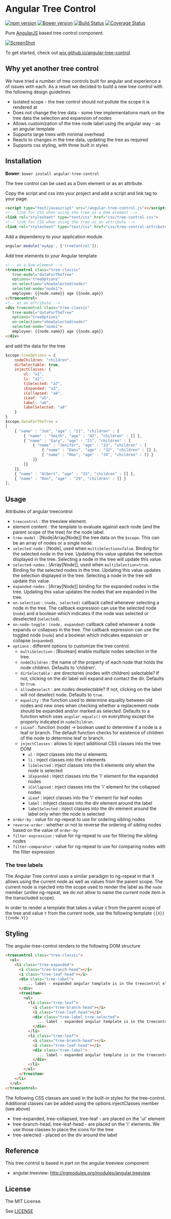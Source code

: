 Angular Tree Control
================

[![npm version](https://badge.fury.io/js/angular-tree-control.svg)](https://badge.fury.io/js/angular-tree-control)
[![Bower version](https://badge.fury.io/bo/angular-tree-control.svg)](http://badge.fury.io/bo/angular-tree-control)
[![Build Status](https://travis-ci.org/wix/angular-tree-control.svg)](https://travis-ci.org/wix/angular-tree-control)
[![Coverage Status](https://coveralls.io/repos/wix/angular-tree-control/badge.svg)](https://coveralls.io/r/wix/angular-tree-control)

Pure [AngularJS](http://www.angularjs.org) based tree control component.

[![ScreenShot](https://raw.github.com/wix/angular-tree-control/master/images/sample.png)](http://jsfiddle.net/8ApLX/5/)

To get started, check out [wix.github.io/angular-tree-control](http://wix.github.io/angular-tree-control/)

## Why yet another tree control

We have tried a number of tree controls built for angular and experience a of issues with each. As a result we decided
to build a new tree control with the following design guidelines

- Isolated scope - the tree control should not pollute the scope it is rendered at
- Does not change the tree data - some tree implementations mark on the tree data the selection and expansion of nodes
- Allows customization of the tree node label using the angular way - as an angular template
- Supports large trees with minimal overhead
- Reacts to changes in the tree data, updating the tree as required
- Supports css styling, with three built in styles

## Installation

**Bower**: `bower install angular-tree-control`

The tree control can be used as a Dom element or as an attribute.

Copy the script and css into your project and add a script and link tag to your page.

```html
<script type="text/javascript" src="/angular-tree-control.js"></script>
<!-- link for CSS when using the tree as a Dom element -->
<link rel="stylesheet" type="text/css" href="css/tree-control.css">
<!-- link for CSS when using the tree as an attribute -->
<link rel="stylesheet" type="text/css" href="css/tree-control-attribute.css">
```

Add a dependency to your application module.

```javascript
angular.module('myApp', ['treeControl']);
```

Add tree elements to your Angular template

```html
<!-- as a Dom element -->
<treecontrol class="tree-classic"
   tree-model="dataForTheTree"
   options="treeOptions"
   on-selection="showSelected(node)"
   selected-node="node1">
   employee: {{node.name}} age {{node.age}}
</treecontrol>
<!-- as an attribute -->
<div treecontrol class="tree-classic"
   tree-model="dataForTheTree"
   options="treeOptions"
   on-selection="showSelected(node)"
   selected-node="node1">
   employee: {{node.name}} age {{node.age}}
</div>
```

and add the data for the tree

```javascript
$scope.treeOptions = {
    nodeChildren: "children",
    dirSelectable: true,
    injectClasses: {
        ul: "a1",
        li: "a2",
        liSelected: "a7",
        iExpanded: "a3",
        iCollapsed: "a4",
        iLeaf: "a5",
        label: "a6",
        labelSelected: "a8"
    }
}
$scope.dataForTheTree =
[
	{ "name" : "Joe", "age" : "21", "children" : [
		{ "name" : "Smith", "age" : "42", "children" : [] },
		{ "name" : "Gary", "age" : "21", "children" : [
			{ "name" : "Jenifer", "age" : "23", "children" : [
				{ "name" : "Dani", "age" : "32", "children" : [] },
				{ "name" : "Max", "age" : "34", "children" : [] }
			]}
		]}
	]},
	{ "name" : "Albert", "age" : "33", "children" : [] },
	{ "name" : "Ron", "age" : "29", "children" : [] }
];
```


## Usage

Attributes of angular treecontrol

- `treecontrol` : the treeview element.
- element content : the template to evaluate against each node (and the parent scope of the tree) for the node label.
- `tree-model` : [Node|Array[Node]] the tree data on the `$scope`. This can be an array of nodes or a single node.
- `selected-node` : [Node], used when `multiSelection=false`. Binding for the selected node in the tree. Updating this value updates the selection displayed in the tree. Selecting a node in the tree will update this value.
- `selected-nodes` : [Array[Node]], used when `multiSelection=true`. Binding for the selected nodes in the tree. Updating this value updates the selection displayed in the tree. Selecting a node in the tree will update this value.
- `expanded-nodes` : [Array[Node]] binding for the expanded nodes in the tree. Updating this value updates the nodes that are expanded in the tree.
- `on-selection` : `(node, selected)` callback called whenever selecting a node in the tree. The callback expression can use the selected node (`node`) and a boolean which indicates if the node was selected or deselected (`selected`).
- `on-node-toggle` : `(node, expanded)` callback called whenever a node expands or collapses in the tree. The callback expression can use the toggled node (`node`) and a boolean which indicates expansion or collapse (`expanded`).
- `options` : different options to customize the tree control.
  - `multiSelection` : [Boolean] enable multiple nodes selection in the tree.
  - `nodeChildren` : the name of the property of each node that holds the node children. Defaults to 'children'.
  - `dirSelectable` : are directories (nodes with children) selectable? If not, clicking on the dir label will expand and contact the dir. Defaults to `true`.
  - `allowDeselect` : are nodes deselectable? If not, clicking on the label will not deselect node. Defaults to `true`.
  - `equality` : the function used to determine equality between old nodes and new ones when checking whether a replacement node should be expanded and/or marked as selected. Defaults to a function which uses `angular.equals()` on everything except the property indicated in `nodeChildren`.
  - `isLeaf` : function (node) -> boolean used to determine if a node is a leaf or branch. The default function checks for existence of children of the node to determine leaf or branch.
  - `injectClasses` : allows to inject additional CSS classes into the tree DOM
    - `ul` : inject classes into the ul elements
    - `li` : inject classes into the li elements
    - `liSelected` : inject classes into the li elements only when the node is selected
    - `iExpanded` : inject classes into the 'i' element for the expanded nodes
    - `iCollapsed` : inject classes into the 'i' element for the collapsed nodes
    - `iLeaf` : inject classes into the 'i' element for leaf nodes
    - `label` : inhject classes into the div element around the label
    - `labelSelected` : inject classes into the div element around the label only when the node is selected
- `order-by` : value for ng-repeat to use for ordering sibling nodes
- `reverse-order` : whether or not to reverse the ordering of sibling nodes based on the value of `order-by`
- `filter-expression` : value for ng-repeat to use for filtering the sibling nodes
- `filter-comparator` : value for ng-repeat to use for comparing nodes with the filter expression

### The tree labels

The Angular Tree control uses a similar paradigm to ng-repeat in that it allows using the current node as well as values from
the parent scope. The current node is injected into the scope used to render the label as the ```node``` member (unlike ng-repeat, we
do not allow to name the current node item in the transcluded scope).

In order to render a template that takes a value ```X``` from the parent scope of the tree and value ```Y``` from the current node, use the following template
```{{X}} {{node.Y}}```


## Styling

The angular-tree-control renders to the following DOM structure
```html
<treecontrol class="tree-classic">
  <ul>
    <li class="tree-expanded">
      <i class="tree-branch-head"></i>
      <i class="tree-leaf-head"></i>
      <div class="tree-label">
         ... label - expanded angular template is in the treecontrol element ...
      </div>
      <treeitem>
        <ul>
          <li class="tree-leaf">
            <i class="tree-branch-head"></i>
            <i class="tree-leaf-head"></i>
            <div class="tree-label tree-selected">
              ... label - expanded angular template is in the treecontrol element ...
            </div>
          </li>
          <li class="tree-leaf">
            <i class="tree-branch-head"></i>
            <i class="tree-leaf-head"></i>
            <div class="tree-label">
              ... label - expanded angular template is in the treecontrol element ...
            </div>
          </li>
        </ul>
      </treeitem>
    </li>
  </ul>
</treecontrol>
```

The following CSS classes are used in the built-in styles for the tree-control.
Additional classes can be added using the options.injectClasses member (see above)

- tree-expanded, tree-collapsed, tree-leaf - are placed on the 'ul' element
- tree-branch-head, tree-leaf-head - are placed on the 'i' elements. We use those classes to place the icons for the tree
- tree-selected - placed on the div around the label


## Reference

This tree control is based in part on the angular.treeview component
* angular.treeview: http://ngmodules.org/modules/angular.treeview

## License

The MIT License.

See [LICENSE](https://github.com/wix/angular-tree-control/blob/master/LICENSE)
